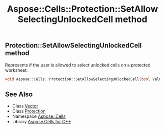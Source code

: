 ﻿---
title: Aspose::Cells::Protection::SetAllowSelectingUnlockedCell method
linktitle: SetAllowSelectingUnlockedCell
second_title: Aspose.Cells for C++ API Reference
description: 'Aspose::Cells::Protection::SetAllowSelectingUnlockedCell method. Represents if the user is allowed to select unlocked cells on a protected worksheet in C++.'
type: docs
weight: 4300
url: /cpp/aspose.cells/protection/setallowselectingunlockedcell/
---
## Protection::SetAllowSelectingUnlockedCell method


Represents if the user is allowed to select unlocked cells on a protected worksheet.

```cpp
void Aspose::Cells::Protection::SetAllowSelectingUnlockedCell(bool value)
```

## See Also

* Class [Vector](../../vector/)
* Class [Protection](../)
* Namespace [Aspose::Cells](../../)
* Library [Aspose.Cells for C++](../../../)
